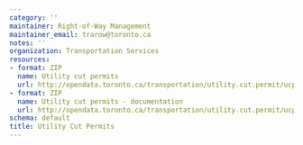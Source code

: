 ```yaml
---
category: ''
maintainer: Right-of-Way Management
maintainer_email: trarow@toronto.ca
notes: ''
organization: Transportation Services
resources:
- format: ZIP
  name: Utility cut permits
  url: http://opendata.toronto.ca/transportation/utility.cut.permit/ucp.zip
- format: ZIP
  name: Utility cut permits - documentation
  url: http://opendata.toronto.ca/transportation/utility.cut.permit/ucp_doc.zip
schema: default
title: Utility Cut Permits
---
```

